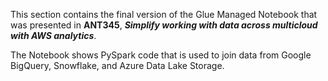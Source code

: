 This section contains the final version of the Glue Managed Notebook that was presented in 
**ANT345**, ***Simplify working with data across multicloud with AWS analytics***. 

The Notebook shows PySpark code that is used to join data from Google BigQuery, Snowflake, and Azure Data Lake Storage. 
